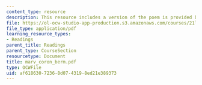 ```yaml
---
content_type: resource
description: This resource includes a version of the poem is provided by Andrew Marvell.
file: https://ol-ocw-studio-app-production.s3.amazonaws.com/courses/21l-004-major-poets-fall-2001/af61863072368d0743198ed21e389373_marv_coron_berm.pdf
file_type: application/pdf
learning_resource_types:
- Readings
parent_title: Readings
parent_type: CourseSection
resourcetype: Document
title: marv_coron_berm.pdf
type: OCWFile
uid: af618630-7236-8d07-4319-8ed21e389373
---
```

